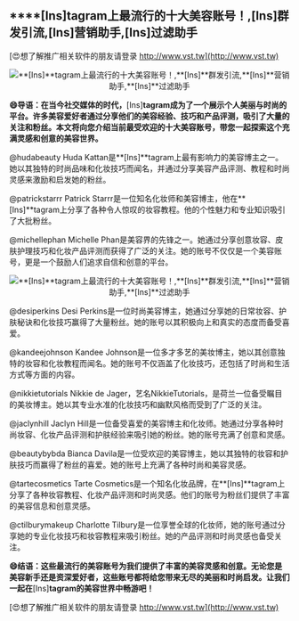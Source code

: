 ## ****[Ins]**tagram上最流行的十大美容账号！,**[Ins]**群发引流,**[Ins]**营销助手,**[Ins]**过滤助手**

[😍想了解推广相关软件的朋友请登录 http://www.vst.tw](http://www.vst.tw)

 <center><img src="https://vst.tw/MP4/tuiguang/png/2.png" alt="**[Ins]**tagram上最流行的十大美容账号！,**[Ins]**群发引流,**[Ins]**营销助手,**[Ins]**过滤助手"></center>

**😄导语：在当今社交媒体的时代，**[Ins]**tagram成为了一个展示个人美丽与时尚的平台。许多美容爱好者通过分享他们的美容经验、技巧和产品评测，吸引了大量的关注和粉丝。本文将向您介绍当前最受欢迎的十大美容账号，带您一起探索这个充满灵感和创意的美容世界。**

@hudabeauty
Huda Kattan是**[Ins]**tagram上最有影响力的美容博主之一。她以其独特的时尚品味和化妆技巧而闻名，并通过分享美容产品评测、教程和时尚灵感来激励和启发她的粉丝。

@patrickstarrr
Patrick Starrr是一位知名化妆师和美容博主，他在**[Ins]**tagram上分享了各种令人惊叹的妆容教程。他的个性魅力和专业知识吸引了大批粉丝。

@michellephan
Michelle Phan是美容界的先锋之一。她通过分享创意妆容、皮肤护理技巧和化妆产品评测而获得了广泛的关注。她的账号不仅仅是一个美容账号，更是一个鼓励人们追求自信和创意的平台。

 <center><img src="https://vst.tw/MP4/tuiguang/png/3.png" alt="**[Ins]**tagram上最流行的十大美容账号！,**[Ins]**群发引流,**[Ins]**营销助手,**[Ins]**过滤助手"></center>

@desiperkins
Desi Perkins是一位时尚美容博主，她通过分享她的日常妆容、护肤秘诀和化妆技巧赢得了大量粉丝。她的账号以其积极向上和真实的态度而备受喜爱。

@kandeejohnson
Kandee Johnson是一位多才多艺的美妆博主，她以其创意独特的妆容和化妆教程而闻名。她的账号不仅涵盖了化妆技巧，还包括了时尚和生活方式等方面的内容。

@nikkietutorials
Nikkie de Jager，艺名NikkieTutorials，是荷兰一位备受瞩目的美妆博主。她以其专业水准的化妆技巧和幽默风格而受到了广泛的关注。

@jaclynhill
Jaclyn Hill是一位备受喜爱的美容博主和化妆师。她通过分享各种时尚妆容、化妆产品评测和护肤经验来吸引她的粉丝。她的账号充满了创意和灵感。

@beautybybda
Bianca Davila是一位受欢迎的美容博主，她以其独特的妆容和护肤技巧而赢得了粉丝的喜爱。她的账号上充满了各种时尚和美容灵感。

@tartecosmetics
Tarte Cosmetics是一个知名化妆品牌，在**[Ins]**tagram上分享了各种妆容教程、化妆产品评测和时尚灵感。他们的账号为粉丝们提供了丰富的美容信息和创意灵感。

@ctilburymakeup
Charlotte Tilbury是一位享誉全球的化妆师，她的账号通过分享她的专业化妆技巧和妆容教程来吸引粉丝。她的产品评测和时尚灵感也备受关注。

**😄结语：这些最流行的美容账号为我们提供了丰富的美容灵感和创意。无论您是美容新手还是资深爱好者，这些账号都将给您带来无尽的美丽和时尚启发。让我们一起在**[Ins]**tagram的美容世界中畅游吧！**

[😍想了解推广相关软件的朋友请登录 http://www.vst.tw](http://www.vst.tw)



